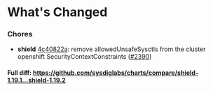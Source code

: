 # What's Changed

### Chores
- **shield** [4c40822a](https://github.com/sysdiglabs/charts/commit/4c40822aa42e0a8022795df5d1d541dd6a0e6fe2): remove allowedUnsafeSysctls from the cluster openshift SecurityContextConstraints  ([#2390](https://github.com/sysdiglabs/charts/issues/2390))
#### Full diff: https://github.com/sysdiglabs/charts/compare/shield-1.19.1...shield-1.19.2
